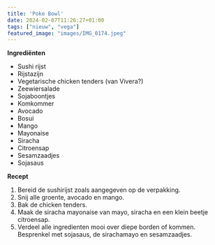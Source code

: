 ```yaml
---
title: 'Poke Bowl'
date: 2024-02-07T11:26:27+01:00
tags: ["nieuw", "vega"]
featured_image: "images/IMG_0174.jpeg"
---
```


**Ingrediënten**
- Sushi rijst 
- Rijstazijn
- Vegetarische chicken tenders (van Vivera?)
- Zeewiersalade
- Sojaboontjes
- Komkommer
- Avocado
- Bosui
- Mango
- Mayonaise
- Siracha
- Citroensap
- Sesamzaadjes
- Sojasaus

**Recept**
1. Bereid de sushirijst zoals aangegeven op de verpakking.
2. Snij alle groente, avocado en mango.
3. Bak de chicken tenders.
4. Maak de siracha mayonaise van mayo, siracha en een klein beetje citroensap.
5. Verdeel alle ingredienten mooi over diepe borden of kommen. Besprenkel met sojasaus, de sirachamayo en sesamzaadjes.